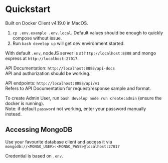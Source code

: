 
# Quickstart

Built on Docker Client v4.19.0 in MacOS.

1. `cp .env.example .env.local`. Default values should be enough to quickly compose without issue.
2. Run `bash develop up` will get dev environment started.

With default `.env`, nodeJS server is at `http://localhost:8888` and mongo express at `http://localhost:27017`. 

API Documentation: `http://localhost:8888/api-docs` <br />
API and authorization should be working.

API endpoints: `http://localhost:8888/api/v1` <br />
Refers to API Documentation for request/response sample and format.

To create Admin User, run `bash develop node run create:admin` (ensure the docker is running). <br />
Note: if default `password` not working, enter your password manually instead.

## Accessing MongoDB

Use your favourite database client and access it via `mongodb://<MONGO_USER>:<MONGO_PASS>@localhost:27017`

Credential is based on `.env`.
